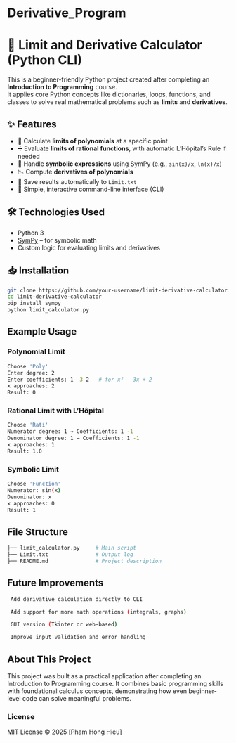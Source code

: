 # Derivative_Program
# 🧮 Limit and Derivative Calculator (Python CLI)

This is a beginner-friendly Python project created after completing an **Introduction to Programming** course.  
It applies core Python concepts like dictionaries, loops, functions, and classes to solve real mathematical problems such as **limits** and **derivatives**.

## ✨ Features

- 📐 Calculate **limits of polynomials** at a specific point
- ➗ Evaluate **limits of rational functions**, with automatic L’Hôpital’s Rule if needed
- 🧠 Handle **symbolic expressions** using SymPy (e.g., `sin(x)/x`, `ln(x)/x`)
- 📉 Compute **derivatives of polynomials**
- 📄 Save results automatically to `Limit.txt`
- 💬 Simple, interactive command-line interface (CLI)

## 🛠 Technologies Used

- Python 3
- [SymPy](https://www.sympy.org/en/index.html) – for symbolic math
- Custom logic for evaluating limits and derivatives

## 📥 Installation

```bash
git clone https://github.com/your-username/limit-derivative-calculator.git
cd limit-derivative-calculator
pip install sympy
python limit_calculator.py
```
## Example Usage
### Polynomial Limit
```bash
Choose 'Poly'
Enter degree: 2
Enter coefficients: 1 -3 2   # for x² - 3x + 2
x approaches: 2
Result: 0
```
### Rational Limit with L’Hôpital
```bash
Choose 'Rati'
Numerator degree: 1 → Coefficients: 1 -1
Denominator degree: 1 → Coefficients: 1 -1
x approaches: 1
Result: 1.0
```
### Symbolic Limit
```bash
Choose 'Function'
Numerator: sin(x)
Denominator: x
x approaches: 0
Result: 1
```
## File Structure
```bash
├── limit_calculator.py     # Main script
├── Limit.txt               # Output log
├── README.md               # Project description
```
## Future Improvements
```bash
 Add derivative calculation directly to CLI

 Add support for more math operations (integrals, graphs)

 GUI version (Tkinter or web-based)

 Improve input validation and error handling
```
## About This Project
This project was built as a practical application after completing an Introduction to Programming course.
It combines basic programming skills with foundational calculus concepts, demonstrating how even beginner-level code can solve meaningful problems.

### License
MIT License © 2025 [Pham Hong Hieu]
